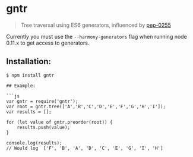 # gntr

> Tree traversal using ES6 generators, influenced by [pep-0255](http://legacy.python.org/dev/peps/pep-0255/)

Currently you must use the `--harmony-generators` flag when running node 0.11.x to get access to generators.

## Installation: 

```
$ npm install gntr

```

```
## Example:

```js
var gntr = require('gntr');
var root = gntr.tree(['A','B','C','D','E','F','G','H','I']);
var results = [];

for (let value of gntr.preorder(root)) {
    results.push(value);
}

console.log(results);
// Would log  ['F', 'B', 'A', 'D', 'C', 'E', 'G', 'I', 'H']
```
